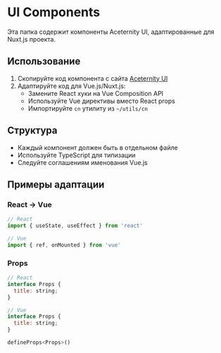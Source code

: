 # UI Components

Эта папка содержит компоненты Aceternity UI, адаптированные для Nuxt.js проекта.

## Использование

1. Скопируйте код компонента с сайта [Aceternity UI](https://ui.aceternity.com/)
2. Адаптируйте код для Vue.js/Nuxt.js:
   - Замените React хуки на Vue Composition API
   - Используйте Vue директивы вместо React props
   - Импортируйте `cn` утилиту из `~/utils/cn`

## Структура

- Каждый компонент должен быть в отдельном файле
- Используйте TypeScript для типизации
- Следуйте соглашениям именования Vue.js

## Примеры адаптации

### React → Vue
```jsx
// React
import { useState, useEffect } from 'react'

// Vue
import { ref, onMounted } from 'vue'
```

### Props
```jsx
// React
interface Props {
  title: string;
}

// Vue
interface Props {
  title: string;
}

defineProps<Props>()
```